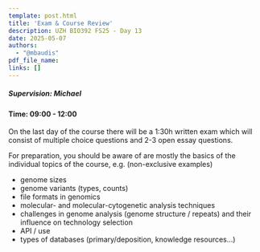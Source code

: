 ```yaml
---
template: post.html
title: 'Exam & Course Review'
description: UZH BIO392 FS25 - Day 13
date: 2025-05-07
authors:
  - "@mbaudis"
pdf_file_name: 
links: []
---
```


##### Supervision: Michael
#### Time: 09:00 - 12:00

On the last day of the course there will be a 1:30h written exam which will consist
of multiple choice questions and 2-3 open essay questions.

For preparation, you should be aware of are mostly the basics of the individual
topics of the course, e.g. (non-exclusive examples)<!--more-->

* genome sizes
* genome variants (types, counts)
* file formats in genomics 
* molecular- and molecular-cytogenetic analysis techniques
* challenges in genome analysis (genome structure / repeats) and their influence
  on technology selection
* API / use
* types of databases (primary/deposition, knowledge resources...)

